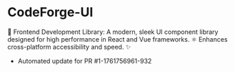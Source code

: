 # CodeForge-UI
🎨 Frontend Development Library: A modern, sleek UI component library designed for high performance in React and Vue frameworks. ⚛️ Enhances cross-platform accessibility and speed. ✨


- Automated update for PR #1-1761756961-932